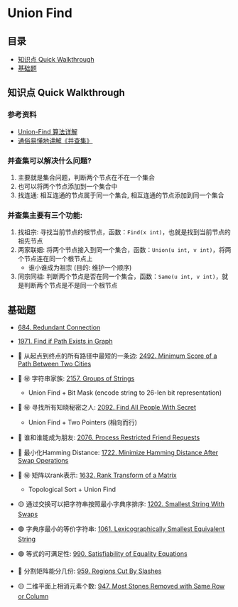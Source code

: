 # Union Find

## 目录
* [知识点 Quick Walkthrough](#知识点-quick-walkthrough)
* [基础题](#基础题)

## 知识点 Quick Walkthrough
### 参考资料
* [Union-Find 算法详解](https://github.com/labuladong/fucking-algorithm/blob/master/%E7%AE%97%E6%B3%95%E6%80%9D%E7%BB%B4%E7%B3%BB%E5%88%97/UnionFind%E7%AE%97%E6%B3%95%E8%AF%A6%E8%A7%A3.md)
* [通俗易懂地讲解《并查集》](https://zhuanlan.zhihu.com/p/125604577)

### 并查集可以解决什么问题?
1. 主要就是集合问题，判断两个节点在不在一个集合
2. 也可以将两个节点添加到一个集合中
3. 找连通: 相互连通的节点属于同一个集合, 相互连通的节点添加到同一个集合

### 并查集主要有三个功能:
1. 找祖宗: 寻找当前节点的根节点，函数：`Find(x int)`，也就是找到当前节点的祖先节点
2. 两家联姻: 将两个节点接入到同一个集合，函数：`Union(u int, v int)`，将两个节点连在同一个根节点上
    * 谁小谁成为祖宗 (目的: 维护一个顺序)
3. 同宗同祖: 判断两个节点是否在同一个集合，函数：`Same(u int, v int)`，就是判断两个节点是不是同一个根节点

## 基础题
* [684. Redundant Connection](https://leetcode.com/problems/redundant-connection/)

* [1971. Find if Path Exists in Graph](https://leetcode.com/problems/find-if-path-exists-in-graph/)

* :red_circle: 从起点到终点的所有路径中最短的一条边: [2492. Minimum Score of a Path Between Two Cities](https://leetcode.com/problems/minimum-score-of-a-path-between-two-cities/description/)

* :red_circle: :secret: 字符串家族: [2157. Groups of Strings](https://leetcode.com/problems/groups-of-strings/description/)
	* Union Find + Bit Mask (encode string to 26-len bit representation)

* :red_circle: :secret: 寻找所有知晓秘密之人: [2092. Find All People With Secret](https://leetcode.com/problems/find-all-people-with-secret/description/)
    * Union Find + Two Pointers (相向而行)

* :red_circle: 谁和谁能成为朋友: [2076. Process Restricted Friend Requests](https://leetcode.com/problems/process-restricted-friend-requests/description/)

* :red_circle: 最小化Hamming Distance: [1722. Minimize Hamming Distance After Swap Operations](https://leetcode.com/problems/minimize-hamming-distance-after-swap-operations/description/)

* :red_circle: :secret: 矩阵以rank表示: [1632. Rank Transform of a Matrix](https://leetcode.com/problems/rank-transform-of-a-matrix/description/)
    * Topological Sort + Union Find

* :yellow_circle: 通过交换可以把字符串按照最小字典序排序: [1202. Smallest String With Swaps](https://leetcode.com/problems/smallest-string-with-swaps/description/)

* :green_circle: 字典序最小的等价字符串: [1061. Lexicographically Smallest Equivalent String](https://leetcode.com/problems/lexicographically-smallest-equivalent-string/description/)

* :green_circle: 等式的可满足性: [990. Satisfiability of Equality Equations](https://leetcode.com/problems/satisfiability-of-equality-equations/description/)

* :red_circle: 分割矩阵能分几份: [959. Regions Cut By Slashes](https://leetcode.com/problems/regions-cut-by-slashes/)

* :yellow_circle: 二维平面上相消元素个数: [947. Most Stones Removed with Same Row or Column](https://leetcode.com/problems/most-stones-removed-with-same-row-or-column/description/)